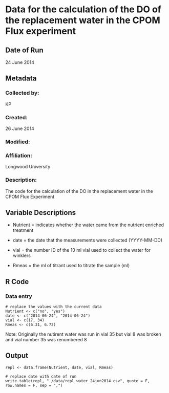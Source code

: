 # Data for the calculation of the DO of the replacement water in the CPOM Flux experiment

## Date of Run 

24 June 2014

## Metadata

### Collected by:

KP

### Created: 

26 June 2014

### Modified:

### Affiliation:

Longwood University

### Description: 

The code for the calculation of the DO in the replacement water in the CPOM Flux Experiment

## Variable Descriptions

* Nutrient = indicates whether the water came from the nutrient enriched treatment

* date = the date that the measurements were collected (YYYY-MM-DD)

* vial = the number ID of the 10 ml vial used to collect the water for winklers

* Rmeas = the ml of titrant used to titrate the sample (ml)

## R Code

### Data entry

    # replace the values with the current data
    Nutrient <- c("no", "yes")
    date <- c("2014-06-24", "2014-06-24")
    vial <- c(17, 34) 
    Rmeas <- c(6.31, 6.72)

Note: Originally the nutirent water was run in vial 35 but vial 8 was broken and vial number 35 was renumbered 8

## Output

    repl <- data.frame(Nutrient, date, vial, Rmeas)

    # replace date with date of run
    write.table(repl, "./data/repl_water_24jun2014.csv", quote = F, row.names = F, sep = ",")


